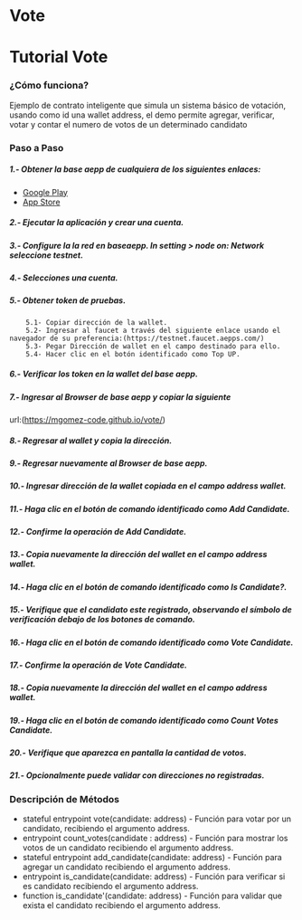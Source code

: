 # Vote
# Tutorial Vote

### ¿Cómo funciona?  

Ejemplo de contrato inteligente que simula un sistema básico de votación, usando como id una wallet address, el demo permite agregar, verificar, votar y contar el numero de votos de un determinado candidato

### Paso a Paso
#####  1.- Obtener la base aepp de cualquiera de los siguientes enlaces:
  - [Google Play](https://play.google.com/store/apps/details?id=com.aeternity.base)
  - [App Store](https://apps.apple.com/ru/app/base-%C3%A6pp-wallet/id1458655724)
#####  2.- Ejecutar la aplicación y crear una cuenta.
#####  3.- Configure la la red en baseaepp. In setting > node on: Network seleccione testnet.
#####  4.- Selecciones una cuenta.
#####  5.- Obtener token de pruebas.
        5.1- Copiar dirección de la wallet.
        5.2- Ingresar al faucet a través del siguiente enlace usando el navegador de su preferencia:(https://testnet.faucet.aepps.com/)
        5.3- Pegar Dirección de wallet en el campo destinado para ello.
        5.4- Hacer clic en el botón identificado como Top UP.
#####  6.- Verificar los token en la wallet del base aepp.
#####  7.- Ingresar al Browser de base aepp y copiar la siguiente 
url:(https://mgomez-code.github.io/vote/)
#####  8.- Regresar al wallet y copia la dirección.
#####  9.- Regresar nuevamente al Browser de base aepp.
#####  10.- Ingresar dirección de la wallet copiada en el campo address wallet.
#####  11.- Haga clic en el botón de comando identificado como Add Candidate.
#####  12.- Confirme la operación de Add Candidate.
#####  13.- Copia nuevamente la dirección del wallet en el campo address wallet.
#####  14.- Haga clic en el botón de comando identificado como Is Candidate?.
#####  15.- Verifique que el candidato este registrado, observando el símbolo de verificación debajo de los botones de comando.
#####  16.- Haga clic en el botón de comando identificado como Vote Candidate.
#####  17.- Confirme la operación de Vote Candidate.
#####  18.- Copia nuevamente la dirección del wallet en el campo address wallet.
#####  19.- Haga clic en el botón de comando identificado como Count Votes Candidate.
#####  20.- Verifique que aparezca en pantalla la cantidad de votos.
#####  21.- Opcionalmente puede validar con direcciones no registradas.

### Descripción de Métodos
- stateful entrypoint vote(candidate: address) - Función para votar por un candidato, recibiendo el argumento address.
- entrypoint count_votes(candidate : address) - Función para mostrar los votos de un candidato recibiendo el argumento address.
- stateful entrypoint add_candidate(candidate: address) - Función para agregar un candidato recibiendo el argumento address.
- entrypoint is_candidate(candidate: address) - Función para verificar si es candidato recibiendo el argumento address.
- function is_candidate'(candidate: address) - Función para validar que exista el candidato recibiendo el argumento address.
